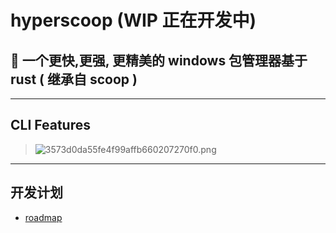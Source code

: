 # hyperscoop    (WIP 正在开发中) 

## 🐼 一个更快,更强, 更精美的  windows 包管理器基于 rust ( 继承自 scoop )  

---
##  CLI Features  
> ![3573d0da55fe4f99affb660207270f0.png](img%2F3573d0da55fe4f99affb660207270f0.png) 
---
##  开发计划   
 -  [roadmap](./roadmap.md)  

